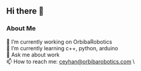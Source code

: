 ## Hi there 👋

### About Me
🔭 I’m currently working on OrbibaRobotics \
🌱 I’m currently learning c++, python, arduino \
💬 Ask me about work \
📫 How to reach me: ceyhan@orbibarobotics.com \


